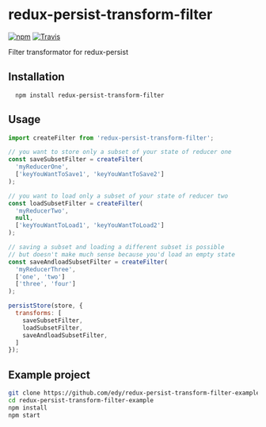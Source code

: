 # redux-persist-transform-filter

[![npm](https://img.shields.io/npm/v/redux-persist-transform-filter.svg?maxAge=2592000&style=flat-square)](https://www.npmjs.com/package/redux-persist-transform-filter)
[![Travis](https://img.shields.io/travis/edy/redux-persist-transform-filter.svg?maxAge=2592000&style=flat-square)]()

Filter transformator for redux-persist

## Installation
```
  npm install redux-persist-transform-filter
```

## Usage

```js
import createFilter from 'redux-persist-transform-filter';

// you want to store only a subset of your state of reducer one
const saveSubsetFilter = createFilter(
  'myReducerOne',
  ['keyYouWantToSave1', 'keyYouWantToSave2']
);

// you want to load only a subset of your state of reducer two
const loadSubsetFilter = createFilter(
  'myReducerTwo',
  null,
  ['keyYouWantToLoad1', 'keyYouWantToLoad2']
);

// saving a subset and loading a different subset is possible
// but doesn't make much sense because you'd load an empty state
const saveAndloadSubsetFilter = createFilter(
  'myReducerThree',
  ['one', 'two']
  ['three', 'four']
);

persistStore(store, {
  transforms: [
    saveSubsetFilter,
    loadSubsetFilter,
    saveAndloadSubsetFilter,
  ]
});
```

## Example project

```sh
git clone https://github.com/edy/redux-persist-transform-filter-example.git
cd redux-persist-transform-filter-example
npm install
npm start
```
